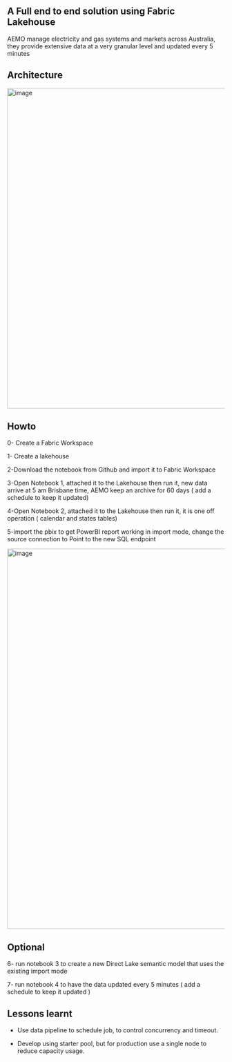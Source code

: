 ## A Full end to end solution using Fabric Lakehouse

AEMO manage electricity and gas systems and markets across Australia,  they provide extensive data at a very granular level and updated every 5 minutes

## Architecture

<img width="742" alt="image" src="https://github.com/djouallah/aemo_fabric/assets/12554469/96145683-7cea-4b4f-80fb-089ae63731cf">



## Howto

0- Create a Fabric Workspace

1- Create a lakehouse

2-Download the notebook from Github and import it to Fabric Workspace

3-Open Notebook 1, attached it to the Lakehouse then run it, new data arrive at 5 am Brisbane time, AEMO keep an archive for 60 days ( add a schedule to keep it updated)

4-Open Notebook 2, attached it to the Lakehouse then run it, it is one off operation ( calendar and states tables)

5-import the pbix to get PowerBI report working in import mode, change the source connection to Point to the new SQL endpoint


<img width="881" alt="image" src="https://github.com/djouallah/aemo_fabric/assets/12554469/90dfe7c9-0258-4976-8c45-3b7c6322882d">



## Optional

6- run notebook 3 to create a new Direct Lake semantic model that uses the existing import mode

7- run notebook 4 to have the data updated every 5 minutes ( add a schedule to keep it updated )

## Lessons learnt

-	Use data pipeline to schedule job, to control concurrency and timeout.

  
-	Develop using starter pool, but for production use a single node to reduce capacity usage.  


